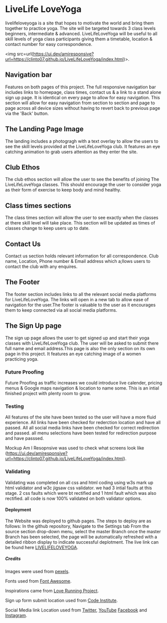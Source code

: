 # LiveLife LoveYoga

livelifeloveyoga is a site that hopes to motivate the world and bring them together to practice yoga. The site will be targeted towards 3 class levels beginners, intermediate & advanced. LiveLifeLoveYoga will be useful to all skill levels of yoga class participants giving them a timetable, location & contact number for easy correspondence.

<img src=url(https://ui.dev/amiresponsive?url=https://clinto07.github.io/LiveLifeLoveYoga/index.html)>.

## Navigation bar

Features on both pages of this project. The full responsive navigation bar includes links to homepage, class times, contact us & a link to a stand alone sign up page. It is identical on every page to allow for easy navigation.
This section will allow for easy navigation from section to section and page to page across all device sizes without having to revert back to previous page via the 'Back' button.

## The Landing Page Image

The landing includes a photogragh with a text overlay to allow the users to see the skill levels provided at the LiveLifeLoveYoga club. It features an eye catching animation to grab users attention as they enter the site.

## Club Ethos

The club ethos section will allow the user to see the benefits of joining The LiveLifeLoveYoga classes. This should encourage the user to consider yoga as their form of exercise to keep body and mind healthy.

## Class times sections

The class times section will allow the user to see exactly when the classes at there skill level will take place.
This section will be updated as times of classes change to keep users up to date.

## Contact Us

Contact us section holds relevant information for all correspondence. Club name, Location, Phone number & Email address which a;llows users to contact the club with any enquires.

## The Footer

The footer section includes links to all the relevant social media platforms for LiveLifeLoveYoga.
The links will open in a new tab to allow ease of navigation for the user.The footer is valuable to the user as it encourages them to keep connected via all social media platforms.

## The Sign Up page

The sign up page allows the user to get signed up and start their yoga classes with LiveLifeLoveYoga club. The user will be asked to submit there full name and email address.This page is also the only section on its own page in this project. It features an eye catching image of a women practicing yoga.

### Future Proofing

Future Proofing as traffic increases we could introduce live calender, pricing menus & Google maps navigation & location to name some. This is an intial finished project with plenty room to grow.

### Testing

All features of the site have been tested so the user will have a more fluid experience. All links have been checked for rederction location and have all passed. All all social media links have been checked for correct redirection and passed.
all menu selections have been tested for redirection purpose and have passsed.

Mockup Am I Resopnsive was used to check what screens look like
(https://ui.dev/amiresponsive?url=https://clinto07.github.io/LiveLifeLoveYoga/index.html).

### Validating

Validating was completed on all css and html coding using w3s mark up html validator and w3c jigsaw css validator.
we had 3 intial faults at this stage. 2 css faults which were bt rectified and 1 html fault which was also rectified.
all code is now 100% validated on both validator options.

#### Deployment

The Website was deployed to github pages. The steps to deploy are as follows: In the github repository, Navigate to the Settings tab From the source section drop-down menu, select the master Branch once the master Branch has been selected, the page will be automatically refreshed with a detailed ribbon display to indicate successful deplotment. The live link can be found here [LIVELIFELOVEYOGA](https://clinto07.github.io/livelifeloveyoga/index.html).

##### Credits

Images were used from [pexels](https://www.pexels.com/).

Fonts used from [Font Awesome](https://fontawesome.com/).

Inspirations came from [Love Running Project](https://clinto07.github.io/love-running/).

Sign up form submit location used from [Code Institute](https://formdump.codeinstitute.net/).

Social Media link Location used from [Twitter](https://twitter.com/), [YouTube](httpa://youtube.com/)
[Facebook](https://facebook.com/) and [Instagram](https://instagram.com/).